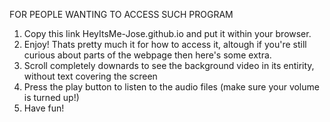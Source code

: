 FOR PEOPLE WANTING TO ACCESS SUCH PROGRAM

1. Copy this link HeyItsMe-Jose.github.io and put it within your browser.
2. Enjoy! Thats pretty much it for how to access it, altough if you're still curious about parts of the webpage then here's some extra.
3. Scroll completely downards to see the background video in its entirity, without text covering the screen
4. Press the play button to listen to the audio files (make sure your volume is turned up!)
5. Have fun!